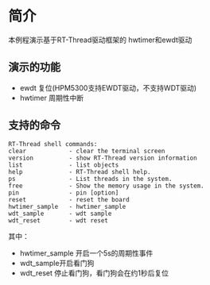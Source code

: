 # 简介

本例程演示基于RT-Thread驱动框架的 hwtimer和ewdt驱动

## 演示的功能

- ewdt 复位(HPM5300支持EWDT驱动，不支持WDT驱动)
- hwtimer 周期性中断

## 支持的命令

```console
RT-Thread shell commands:
clear            - clear the terminal screen
version          - show RT-Thread version information
list             - list objects
help             - RT-Thread shell help.
ps               - List threads in the system.
free             - Show the memory usage in the system.
pin              - pin [option]
reset            - reset the board
hwtimer_sample   - hwtimer_sample
wdt_sample       - wdt sample
wdt_reset        - wdt reset
```

其中：

- hwtimer_sample 开启一个5s的周期性事件
- wdt_sample开启看门狗
- wdt_reset 停止看门狗，看门狗会在约1秒后复位
